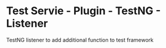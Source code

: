 # Test Servie - Plugin - TestNG - Listener
TestNG listener to add additional function to test framework
